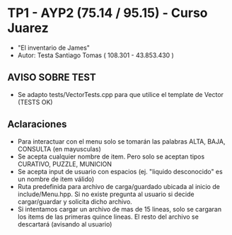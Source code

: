 # TP1 - AYP2 (75.14 / 95.15) - Curso Juarez
- "El inventario de James"
- Autor: Testa Santiago Tomas ( 108.301 - 43.853.430 )
##  AVISO SOBRE TEST
- Se adapto tests/VectorTests.cpp para que utilice el template de Vector (TESTS OK)
## Aclaraciones
- Para interactuar con el menu solo se tomarán las palabras ALTA, BAJA, CONSULTA (en mayusculas)
- Se acepta cualquier nombre de item. Pero solo se aceptan tipos CURATIVO, PUZZLE, MUNICION
- Se acepta input de usuario con espacios (ej. "liquido desconocido" es un nombre de item válido)
- Ruta predefinida para archivo de carga/guardado ubicada al inicio de include/Menu.hpp. Si no existe pregunta al usuario si decide cargar/guardar y solicita dicho archivo. 
- Si intentamos cargar un archivo de mas de 15 lineas, solo se cargaran los items de las primeras quince lineas. El resto del archivo se descartará (avisando al usuario)